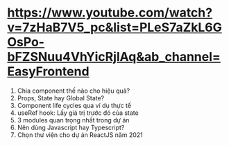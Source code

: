 # https://www.youtube.com/watch?v=7zHaB7V5_pc&list=PLeS7aZkL6GOsPo-bFZSNuu4VhYicRjlAq&ab_channel=EasyFrontend
1. Chia component thế nào cho hiệu quả?
2. Props, State hay Global State?
3. Component life cycles qua ví dụ thực tế
4. useRef hook: Lấy giá trị trước đó của state
5. 3 modules quan trọng nhất trong dự án
6. Nên dùng Javascript hay Typescript?
7. Chọn thư viện cho dự án ReactJS năm 2021
